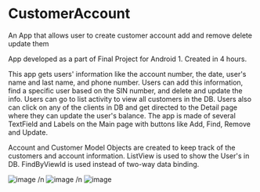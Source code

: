 # CustomerAccount
An App that allows user to create customer account add and remove delete update them

App developed as a part of Final Project for Android 1. Created in 4 hours.

This app gets users' information like the account number, the date, user's name and last name, and phone number.
Users can add this information, find a specific user based on the SIN number, and delete and update the info.
Users can go to list activity to view all customers in the DB. Users also can click on any of the clients in DB and get directed to the Detail page where they can update the
user's balance.
The app is made of several TextField and Labels on the Main page with buttons like Add, Find, Remove and Update.

Account and Customer Model Objects are created to keep track of the customers and account information.
ListView is used to show the User's in DB.
FindByViewId is used instead of two-way data binding.

![image](https://user-images.githubusercontent.com/46323727/182933090-e79d1a7f-187f-4a13-9b85-941b754991c1.png)
/n
![image](https://user-images.githubusercontent.com/46323727/182933117-a9f21643-1a39-4fa0-9c6b-ecc823185909.png)
/n
![image](https://user-images.githubusercontent.com/46323727/182933160-453b5902-d2ce-45ad-94ae-de7fe870a358.png)

